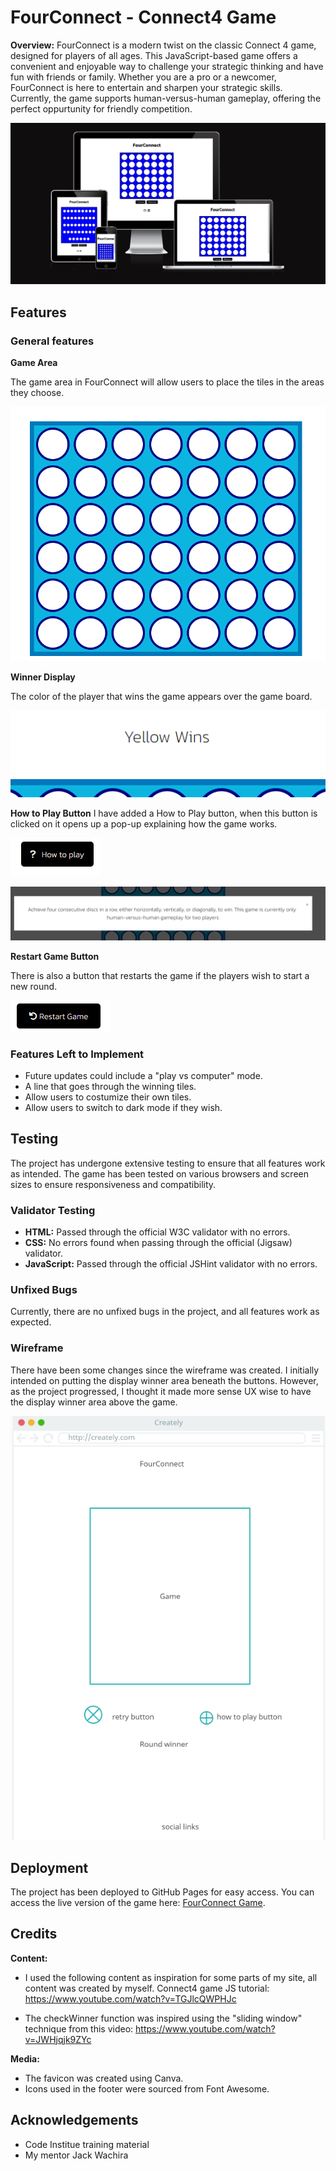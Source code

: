 # FourConnect - Connect4 Game

**Overview:**
FourConnect is a modern twist on the classic Connect 4 game, designed for players of all ages. This JavaScript-based game offers a convenient and enjoyable way to challenge your strategic thinking and have fun with friends or family. Whether you are a pro or a newcomer, FourConnect is here to entertain and sharpen your strategic skills. Currently, the game supports human-versus-human gameplay, offering the perfect oppurtunity for friendly competition.

![Image of Site Responsiveness](README-images/siteresponse.png)



## Features

### General features

**Game Area**

The game area in FourConnect will allow users to place the tiles in the areas they choose.

![Image of Game Area](README-images/gamearea.png)

**Winner Display**

The color of the player that wins the game appears over the game board.

![Winner Display Message](README-images/displaywinner.png)

**How to Play Button**
I have added a How to Play button, when this button is clicked on it opens up a pop-up explaining how the game works.

![Image of How To Play Button](README-images/howtoplaybutton.png)

![Image of PopUp](README-images/howtoplaypopup.png)


**Restart Game Button**

There is also a button that restarts the game if the players wish to start a new round.

![Image of Restart Button](README-images/restartbutton.png)



### Features Left to Implement

- Future updates could include a "play vs computer" mode.
- A line that goes through the winning tiles.
- Allow users to costumize their own tiles.
- Allow users to switch to dark mode if they wish.


## Testing

The project has undergone extensive testing to ensure that all features work as intended. The game has been tested on various browsers and screen sizes to ensure responsiveness and compatibility.

### Validator Testing

- **HTML:** Passed through the official W3C validator with no errors.
- **CSS:** No errors found when passing through the official (Jigsaw) validator.
- **JavaScript:** Passed through the official JSHint validator with no errors.

### Unfixed Bugs

Currently, there are no unfixed bugs in the project, and all features work as expected.

### Wireframe

There have been some changes since the wireframe was created. I initially intended on putting the display winner area beneath the buttons. However, as the project progressed, I thought it made more sense UX wise to have the display winner area above the game.

![Image of Wireframe](README-images/wireframe.png)

## Deployment

The project has been deployed to GitHub Pages for easy access. You can access the live version of the game here: [FourConnect Game](https://alex025x.github.io/FourConnect/).

## Credits

**Content:**

- I used the following content as inspiration for some parts of my site, all content was created by myself.
 Connect4 game JS tutorial: <https://www.youtube.com/watch?v=TGJlcQWPHJc>

- The checkWinner function was inspired using the "sliding window" technique from this video: <https://www.youtube.com/watch?v=JWHjqjk9ZYc>
 

**Media:**

- The favicon was created using Canva.
- Icons used in the footer were sourced from Font Awesome.
  

## Acknowledgements

- Code Institue training material
- My mentor Jack Wachira

